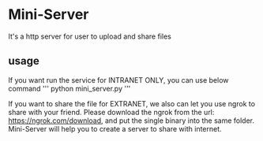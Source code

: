 # Mini-Server
It's a http server for user to upload and share files

## usage
If you want run the service for INTRANET ONLY, you can use below command
'''
python mini_server.py
'''

If you want to share the file for EXTRANET, we also can let you use ngrok to share with your friend.
Please download the ngrok from the url: https://ngrok.com/download, and put the single binary into the same folder.
Mini-Server will help you to create a server to share with internet.
